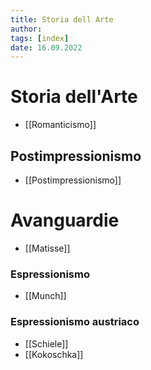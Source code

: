 ```yaml
---
title: Storia dell Arte
author:  
tags: [index]
date: 16.09.2022
---
```

# Storia dell'Arte
- [[Romanticismo]]
## Postimpressionismo
- [[Postimpressionismo]]

# Avanguardie 
- [[Matisse]]
### Espressionismo
- [[Munch]]
### Espressionismo austriaco
- [[Schiele]]
- [[Kokoschka]]
